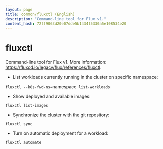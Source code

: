 ```yaml
---
layout: page
title: common/fluxctl (English)
description: "Command-line tool for Flux v1."
content_hash: 72ff9063d20e07dde5b1434f5330a5e108534e20
---
```

# fluxctl

Command-line tool for Flux v1.
More information: <https://fluxcd.io/legacy/flux/references/fluxctl>.

- List workloads currently running in the cluster on specific namespace:

`fluxctl --k8s-fwd-ns=`<span class="tldr-var badge badge-pill bg-dark-lm bg-white-dm text-white-lm text-dark-dm font-weight-bold">namespace</span>` list-workloads`

- Show deployed and available images:

`fluxctl list-images`

- Synchronize the cluster with the git repository:

`fluxctl sync`

- Turn on automatic deployment for a workload:

`fluxctl automate`
